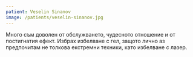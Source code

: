 ```yaml
---
patient: Veselin Sinanov
image: /patients/veselin-sinanov.jpg
---
```

Много съм доволен от обслужването, чудесното отношение и от постигнатия ефект. Избрах избелване с гел, защото лично аз предпочитам не толкова екстремни техники, като избелване с лазер.